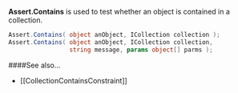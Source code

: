 <b>Assert.Contains</b> is used to test whether an object is contained in a
collection.

```C#
Assert.Contains( object anObject, ICollection collection );
Assert.Contains( object anObject, ICollection collection,
                 string message, params object[] parms );
```

####See also...
 * [[CollectionContainsConstraint]]